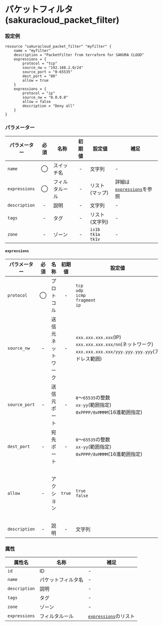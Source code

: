 # パケットフィルタ(sakuracloud_packet_filter)

### 設定例

```
resource "sakuracloud_packet_filter" "myfilter" {
    name = "myfilter"
    description = "PacketFilter from terraform for SAKURA CLOUD"
    expressions = {
        protocol = "tcp"
        source_nw = "192.168.2.0/24"
        source_port = "0-65535"
        dest_port = "80"
        allow = true
    }
    expressions = {
        protocol = "ip"
        source_nw = "0.0.0.0"
        allow = false
        description = "Deny all"
    }
}
```

### パラメーター

|パラメーター         |必須  |名称                |初期値     |設定値                    |補足                                          |
|-------------------|:---:|--------------------|:--------:|------------------------|----------------------------------------------|
| `name`            | ◯   | スイッチ名           | -        | 文字列                  | - |
| `expressions`     | ◯   | フィルタルール        | -        | リスト(マップ)           | 詳細は[`expressions`](#expressions)を参照 |
| `description`     | -   | 説明  | - | 文字列 | - |
| `tags`            | -   | タグ | - | リスト(文字列) | - |
| `zone`            | -   | ゾーン | - | `is1b`<br />`tk1a`<br />`tk1v` | - |


#### `expressions`

|パラメーター     |必須  |名称             |初期値     |設定値                    |補足                                          |
|---------------|:---:|----------------|:--------:|------------------------|----------------------------------------------|
| `protocol`    | ◯   | プロトコル       | -        | `tcp`<br />`udp`<br />`icmp`<br />`fragment`<br />`ip`| - |
| `source_nw`   | -   | 送信元ネットワーク | -       | `xxx.xxx.xxx.xxx`(IP)<br />`xxx.xxx.xxx.xxx/nn`(ネットワーク)<br />`xxx.xxx.xxx.xxx/yyy.yyy.yyy.yyy`(アドレス範囲)  | 空欄の場合はANY |
| `source_port` | -   | 送信元ポート      | -       | `0`〜`65535`の整数<br />`xx-yy`(範囲指定)<br />`0xPPPP/0xMMMM`(16進範囲指定) | 空欄の場合はANY |
| `dest_port`   | -   | 宛先ポート       | -        | `0`〜`65535`の整数<br />`xx-yy`(範囲指定)<br />`0xPPPP/0xMMMM`(16進範囲指定) | 空欄の場合はANY |
| `allow`       | -   | アクション       | `true`        | `true`<br />`false` | `true`の場合ALLOW動作<br />`false`の場合DENY動作 |
| `description` | -   | 説明            | -        | 文字列 | - |


### 属性

|属性名          | 名称             | 補足                                        |
|---------------|-----------------|--------------------------------------------|
| `id`          | ID              | -                                          |
| `name`        | パケットフィルタ名 | -                                          |
| `description` | 説明             | -                                          |
| `tags`        | タグ             | -                                          |
| `zone`        | ゾーン           | -                                          |
| `expressions` | フィルタルール    | [`expressions`](#expressions)のリスト |
